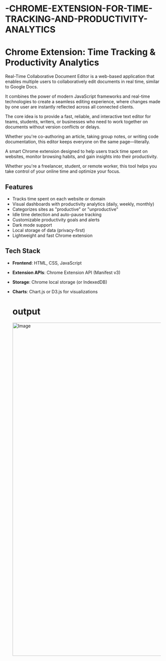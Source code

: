# -CHROME-EXTENSION-FOR-TIME-TRACKING-AND-PRODUCTIVITY-ANALYTICS

















#  Chrome Extension: Time Tracking & Productivity Analytics

Real-Time Collaborative Document Editor is a web-based application that enables multiple users to collaboratively edit documents in real time, similar to Google Docs.

It combines the power of modern JavaScript frameworks and real-time technologies to create a seamless editing experience, where changes made by one user are instantly reflected across all connected clients.

The core idea is to provide a fast, reliable, and interactive text editor for teams, students, writers, or businesses who need to work together on documents without version conflicts or delays.

Whether you're co-authoring an article, taking group notes, or writing code documentation, this editor keeps everyone on the same page—literally.

A smart Chrome extension designed to help users track time spent on websites, monitor browsing habits, and gain insights into their productivity. 

Whether you're a freelancer, student, or remote worker, this tool helps you take control of your online time and optimize your focus.

##  Features

-  Tracks time spent on each website or domain
-  Visual dashboards with productivity analytics (daily, weekly, monthly)
-  Categorizes sites as "productive" or "unproductive"
-  Idle time detection and auto-pause tracking
-  Customizable productivity goals and alerts
-  Dark mode support
-  Local storage of data (privacy-first)
-  Lightweight and fast Chrome extension

##  Tech Stack

- **Frontend**: HTML, CSS, JavaScript
- **Extension APIs**: Chrome Extension API (Manifest v3)
- **Storage**: Chrome local storage (or IndexedDB)
- **Charts**: Chart.js or D3.js for visualizations

  # output

  <img width="1920" height="1080" alt="Image" src="https://github.com/user-attachments/assets/d569a96f-fc5e-4b5b-b6cb-1b98f4b14f55" />
